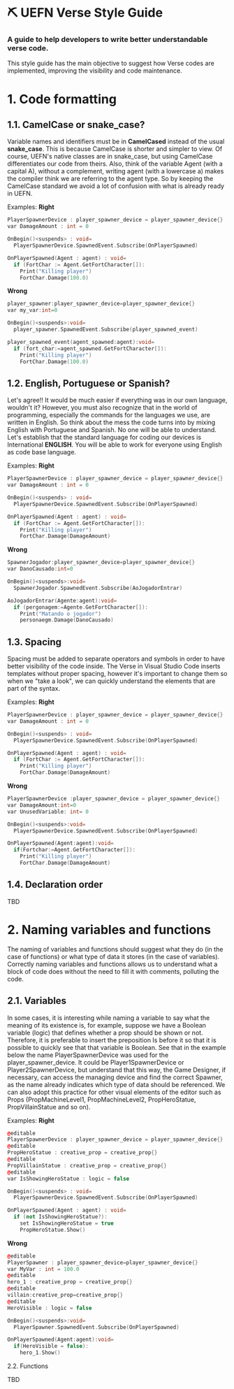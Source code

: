 # ⛏ UEFN Verse Style Guide
### A guide to help developers to write better understandable verse code.

This style guide has the main objective to suggest how Verse codes are implemented, improving the visibility and code maintenance.

# 1. Code formatting
## 1.1. CamelCase or snake_case?
Variable names and identifiers must be in **CamelCased** instead of the usual **snake_case**.
This is because CamelCase is shorter and simpler to view. Of course, UEFN's native classes are in snake_case, but using CamelCase differentiates our code from theirs.
Also, think of the variable Agent (with a capital A), without a complement, writing agent (with a lowercase a) makes the compiler think we are referring to the agent type. 
So by keeping the CamelCase standard we avoid a lot of confusion with what is already ready in UEFN.


Examples:
**Right**
```c++
PlayerSpawnerDevice : player_spawner_device = player_spawner_device{}
var DamageAmount : int = 0

OnBegin()<suspends> : void=
  PlayerSpawnerDevice.SpawnedEvent.Subscribe(OnPlayerSpawned)

OnPlayerSpawned(Agent : agent) : void=
  if (FortChar := Agent.GetFortCharacter[]):
    Print("Killing player")
    FortChar.Damage(100.0) 
```
**Wrong**
```c++
player_spawner:player_spawner_device=player_spawner_device{}
var my_var:int=0

OnBegin()<suspends>:void=
  player_spawner.SpawnedEvent.Subscribe(player_spawned_event)

player_spawned_event(agent_spawned:agent):void=
  if (fort_char:=agent_spawned.GetFortCharacter[]):
    Print("Killing player")
    FortChar.Damage(100.0)
```

## 1.2. English, Portuguese or Spanish?
Let's agree!! It would be much easier if everything was in our own language, wouldn't it?
However, you must also recognize that in the world of programming, especially the commands for the languages we use, are written in English.
So think about the mess the code turns into by mixing English with Portuguese and Spanish. No one will be able to understand.
Let's establish that the standard language for coding our devices is International **ENGLISH**.
You will be able to work for everyone using English as code base language.

Examples:
**Right**
```c++
PlayerSpawnerDevice : player_spawner_device = player_spawner_device{}
var DamageAmount : int = 0

OnBegin()<suspends> : void=
  PlayerSpawnerDevice.SpawnedEvent.Subscribe(OnPlayerSpawned)

OnPlayerSpawned(Agent : agent) : void=
  if (FortChar := Agent.GetFortCharacter[]):
    Print("Killing player")
    FortChar.Damage(DamageAmount)
```

**Wrong**
```c++
SpawnerJogador:player_spawner_device=player_spawner_device{}
var DanoCausado:int=0

OnBegin()<suspends>:void=
  SpawnerJogador.SpawnedEvent.Subscribe(AoJogadorEntrar)

AoJogadorEntrar(Agente:agent):void=
  if (pergonagem:=Agente.GetFortCharacter[]):
    Print("Matando o jogador")
    personaegm.Damage(DanoCausado)
```

## 1.3. Spacing
Spacing must be added to separate operators and symbols in order to have better visibility of the code inside. The Verse in Visual Studio Code inserts templates without proper spacing, however it's important to change them so when we "take a look", we can quickly understand the elements that are part of the syntax.

Examples:
**Right**
```c++
PlayerSpawnerDevice : player_spawner_device = player_spawner_device{}
var DamageAmount : int = 0

OnBegin()<suspends> : void=
  PlayerSpawnerDevice.SpawnedEvent.Subscribe(OnPlayerSpawned)

OnPlayerSpawned(Agent : agent) : void=
  if (FortChar := Agent.GetFortCharacter[]):
    Print("Killing player")
    FortChar.Damage(DamageAmount)
```

**Wrong**
```c++
PlayerSpawnerDevice :player_spawner_device = player_spawner_device{}
var DamageAmount:int=0
var UnusedVariable: int= 0

OnBegin()<suspends>:void=
  PlayerSpawnerDevice.SpawnedEvent.Subscribe(OnPlayerSpawned)

OnPlayerSpawned(Agent:agent):void=
  if(Fortchar:=Agent.GetFortCharacter[]):
    Print("Killing player")
    FortChar.Damage(DamageAmount)
```

## 1.4. Declaration order
TBD

# 2. Naming variables and functions
The naming of variables and functions should suggest what they do (in the case of functions) or what type of data it stores (in the case of variables). Correctly naming variables and functions allows us to understand what a block of code does without the need to fill it with comments, polluting the code.

## 2.1. Variables
In some cases, it is interesting while naming a variable to say what the meaning of its existence is, for example, suppose we have a Boolean variable (logic) that defines whether a prop should be shown or not. Therefore, it is preferable to insert the preposition Is before it so that it is possible to quickly see that that variable is Boolean.
See that in the example below the name PlayerSpawnerDevice was used for the player_spawner_device. It could be Player1SpawnerDevice or Player2SpawnerDevice, but understand that this way, the Game Designer, if necessary, can access the managing device and find the correct Spawner, as the name already indicates which type of data should be referenced.
We can also adopt this practice for other visual elements of the editor such as Props (PropMachineLevel1, PropMachineLevel2, PropHeroStatue, PropVillainStatue and so on).

Examples:
**Right**
```c++
@editable
PlayerSpawnerDevice : player_spawner_device = player_spawner_device{}
@editable
PropHeroStatue : creative_prop = creative_prop{}
@editable
PropVillainStatue : creative_prop = creative_prop{}
@editable
var IsShowingHeroStatue : logic = false

OnBegin()<suspends> : void=
  PlayerSpawnerDevice.SpawnedEvent.Subscribe(OnPlayerSpawned)

OnPlayerSpawned(Agent : agent) : void=
  if (not IsShowingHeroStatue?):
    set IsShowingHeroStatue = true
    PropHeroStatue.Show()
```

**Wrong**
```c++
@editable
PlayerSpawner : player_spawner_device=player_spawner_device{}
var MyVar : int = 100.0
@editable
hero_1 : creative_prop = creative_prop{}
@editable
villain:creative_prop=creative_prop{}
@editable
HeroVisible : logic = false

OnBegin()<suspends>:void=
  PlayerSpawner.SpawnedEvent.Subscribe(OnPlayerSpawned)

OnPlayerSpawned(Agent:agent):void=
  if(HeroVisible = false):
    hero_1.Show()
```

2.2. Functions

TBD